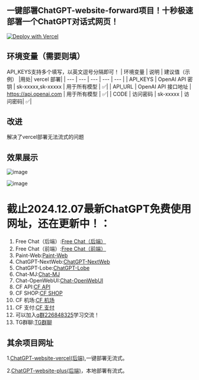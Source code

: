 ## 一键部署ChatGPT-website-forward项目！十秒极速部署一个ChatGPT对话式网页！
[![Deploy with Vercel](https://vercel.com/button)](https://vercel.com/import/project?template=https://github.com/buwanyuanshen/ChatGPT-website-forward-vercel)
## 环境变量（需要则填）
API_KEYS支持多个填写，以英文逗号分隔即可！
| 环境变量 | 说明 | 建议值（示例） |用处| vercel 部署|
| --- | --- | --- | --- | --- |
| API_KEYS | OpenAI API 密钥 |  sk-xxxxx,sk-xxxxx | 用于所有模型 |  ✅|
| API_URL | OpenAI API 接口地址 | https://api.openai.com | 用于所有模型 |  ✅|
| CODE | 访问密码 |  sk-xxxxx | 访问密码|  ✅|
## 改进
解决了vercel部署无法流式的问题
## 效果展示
![image](https://github.com/user-attachments/assets/1aae3729-4919-401c-83e1-4613b17c1670)

![image](https://github.com/user-attachments/assets/347466a0-3b83-484b-b17d-2feb0de1d29e)


# 截止2024.12.07最新ChatGPT免费使用网址，还在更新中！：
1. Free Chat（后端）:[Free Chat（后端）](https://gpt6.icu)
2. Free Chat（前端）:[Free Chat（前端）](https://f1.gpt6.icu) 
3. Paint-Web:[Paint-Web](https://paint.gpt6.icu) 
4. ChatGPT-NextWeb:[ChatGPT-NextWeb](https://next.gpt6.icu)
5. ChatGPT-Lobe:[ChatGPT-Lobe](https://lobe.gpt6.icu)
6. Chat-MJ:[Chat-MJ](https://mj.gpt6.icu)
7. Chat-OpenWebUI:[Chat-OpenWebUI](https://open.gpt6.icu) 
8. CF API:[CF API](https://api.gpt6.icu)
9. CF SHOP:[CF SHOP](https://shop.gpt6.icu)
10. CF 机场:[CF 机场](https://v2.gpt6.icu)
11. CF 支付:[CF 支付](https://pay.gpt6.icu)
12. 可以加入[q群226848325](https://qm.qq.com/cgi-bin/qm/qr?_wv=1027&k=1OOigjF5hxHUSQ5GE5U2UOIwswuckYOe&authKey=2pdTkM0NqehD2OuMojvBMnsmCAUcD6oO3ttDzS5CNle8tnre1a9Jp30aJZVUnC2c&noverify=0&group_code=226848325)学习交流！
13. TG群聊:[TG群聊](https://t.me/fggpt)

## 其余项目网址
1.[ChatGPT-website-vercel(后端)](https://github.com/buwanyuanshen/ChatGPT-website-vercel),一键部署无流式。

2.[ChatGPT-website-plus(后端)](https://github.com/buwanyuanshen/ChatGPT-website-plus)，本地部署有流式。
